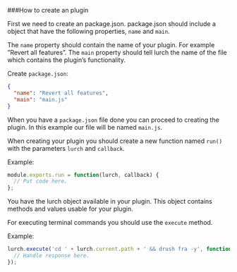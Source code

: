 ###How to create an plugin

First we need to create an package.json.
package.json should include a object that have the following properties, `name` and `main`.

The `name` property should contain the name of your plugin. For example ”Revert all features”.
The `main` property should tell lurch the name of the file which contains the plugin’s functionality.

Create `package.json`:

```json
{
  "name": "Revert all features",
  "main": "main.js"
}
```

When you have a `package.json` file done you can proceed to creating the plugin.
In this example our file will be named `main.js`.

When creating your plugin you should create a new function named `run()` with the parameters `lurch` and `callback`.

Example:

```js
module.exports.run = function(lurch, callback) {
  // Put code here.
};
```
You have the lurch object available in your plugin. This object contains methods and values usable for your plugin.

For executing terminal commands you should use the `execute` method.

Example:
```js
lurch.execute('cd ' + lurch.current.path + ' && drush fra -y', function(error, stdout, stderr) {
  // Handle response here.
});
```